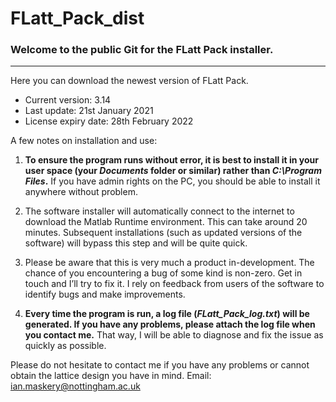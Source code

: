 # FLatt_Pack_dist
### Welcome to the public Git for the FLatt Pack installer.
***
Here you can download the newest version of FLatt Pack.

* Current version: 3.14
* Last update: 21st January 2021
* License expiry date: 28th February 2022

A few notes on installation and use:
1. **To ensure the program runs without error, it is best to install it in your user space (your *Documents* folder or similar) rather than *C:\Program Files*.**  If you have admin rights on the PC, you should be able to install it anywhere without problem.

2. The software installer will automatically connect to the internet to download the Matlab Runtime environment.  This can take around 20 minutes.  Subsequent installations (such as updated versions of the software) will bypass this step and will be quite quick.

3. Please be aware that this is very much a product in-development.  The chance of you encountering a bug of some kind is non-zero.  Get in touch and I’ll try to fix it.  I rely on feedback from users of the software to identify bugs and make improvements.

4. **Every time the program is run, a log file (*FLatt_Pack_log.txt*) will be generated.  If you have any problems, please attach the log file when you contact me.**  That way, I will be able to diagnose and fix the issue as quickly as possible.  

Please do not hesitate to contact me if you have any problems or cannot obtain the lattice design you have in mind.  Email: ian.maskery@nottingham.ac.uk
